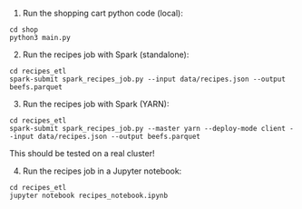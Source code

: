 1. Run the shopping cart python code (local):

```
cd shop 
python3 main.py
```

2. Run the recipes job with Spark (standalone):

```
cd recipes_etl
spark-submit spark_recipes_job.py --input data/recipes.json --output beefs.parquet
```

3. Run the recipes job with Spark (YARN):

```
cd recipes_etl
spark-submit spark_recipes_job.py --master yarn --deploy-mode client --input data/recipes.json --output beefs.parquet
```
This should be tested on a real cluster!

4. Run the recipes job in a Jupyter notebook:
```
cd recipes_etl
jupyter notebook recipes_notebook.ipynb 
```